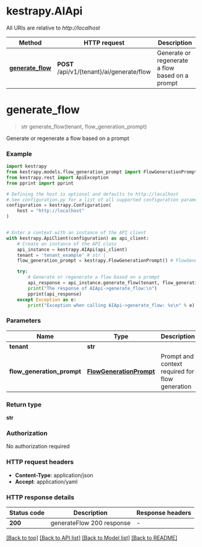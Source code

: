# kestrapy.AIApi

All URIs are relative to *http://localhost*

Method | HTTP request | Description
------------- | ------------- | -------------
[**generate_flow**](AIApi.md#generate_flow) | **POST** /api/v1/{tenant}/ai/generate/flow | Generate or regenerate a flow based on a prompt


# **generate_flow**
> str generate_flow(tenant, flow_generation_prompt)

Generate or regenerate a flow based on a prompt

### Example


```python
import kestrapy
from kestrapy.models.flow_generation_prompt import FlowGenerationPrompt
from kestrapy.rest import ApiException
from pprint import pprint

# Defining the host is optional and defaults to http://localhost
# See configuration.py for a list of all supported configuration parameters.
configuration = kestrapy.Configuration(
    host = "http://localhost"
)


# Enter a context with an instance of the API client
with kestrapy.ApiClient(configuration) as api_client:
    # Create an instance of the API class
    api_instance = kestrapy.AIApi(api_client)
    tenant = 'tenant_example' # str | 
    flow_generation_prompt = kestrapy.FlowGenerationPrompt() # FlowGenerationPrompt | Prompt and context required for flow generation

    try:
        # Generate or regenerate a flow based on a prompt
        api_response = api_instance.generate_flow(tenant, flow_generation_prompt)
        print("The response of AIApi->generate_flow:\n")
        pprint(api_response)
    except Exception as e:
        print("Exception when calling AIApi->generate_flow: %s\n" % e)
```



### Parameters


Name | Type | Description  | Notes
------------- | ------------- | ------------- | -------------
 **tenant** | **str**|  | 
 **flow_generation_prompt** | [**FlowGenerationPrompt**](FlowGenerationPrompt.md)| Prompt and context required for flow generation | 

### Return type

**str**

### Authorization

No authorization required

### HTTP request headers

 - **Content-Type**: application/json
 - **Accept**: application/yaml

### HTTP response details

| Status code | Description | Response headers |
|-------------|-------------|------------------|
**200** | generateFlow 200 response |  -  |

[[Back to top]](#) [[Back to API list]](../README.md#documentation-for-api-endpoints) [[Back to Model list]](../README.md#documentation-for-models) [[Back to README]](../README.md)

